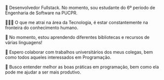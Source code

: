 🔭  Desenvolvedor Fullstack. No momento, sou estudante do 6º período de Engenharia de Software na PUCPR.

👨🏻‍💻 O que me atrai na área da Tecnologia, é estar constantemente na fronteira do conhecimento humano.

🌱 No momento, estou aprendendo diferentes bibliotecas e recursos de várias linguagens!

👯 Espero colaborar com trabalhos universitários dos meus colegas, bem como todos aqueles interessados em Programação.

🤔 Busco entender melhor as boas práticas em programação, bem como ela pode me ajudar a ser mais produtivo.
